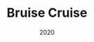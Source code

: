 ---
type: Unity Game
date: 2020
title: Bruise Cruise
text: As VFX Programmer, worked on the lighting and post processing effects. Worked on a team of 7 UMBC students to create a playable video game for UMBC’s Undergraduate Research and Creative Achievement Day (URCAD) 2020. Bruise Cruise is a side-scrolling beat 'em up. Game was created using the Unity engine with c# scripts. Project used Gitlab for design and Github for version control. Playable link provided below.
image: ../../static/images/thumbs/bruise.png
url: https://bentenure.itch.io/bruise-cruise
---